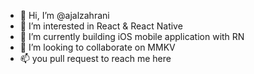 - 👋 Hi, I’m @ajalzahrani
- 👀 I’m interested in React & React Native
- 🌱 I’m currently building iOS mobile application with RN 
- 💞️ I’m looking to collaborate on MMKV 
- 📫 you pull request to reach me here

<!---
ajalzahrani/ajalzahrani is a ✨ special ✨ repository because its `README.md` (this file) appears on your GitHub profile.
You can click the Preview link to take a look at your changes.
--->
